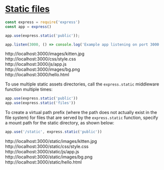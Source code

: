 # [Static files](http://expressjs.com/en/starter/static-files.html)

```javascript
const express = require('express')
const app = express()

app.use(express.static('public'));

app.listen(3000, () => console.log('Example app listening on port 3000!'))
```

http://localhost:3000/images/kitten.jpg \
http://localhost:3000/css/style.css \
http://localhost:3000/js/app.js \
http://localhost:3000/images/bg.png \
http://localhost:3000/hello.html

To use multiple static assets directories, call the `express.static` middleware function multiple times:
```javascript
app.use(express.static('public'))
app.use(express.static('files'))
```

To create a virtual path prefix (where the path does not actually exist in the file system) for files that are served by the `express.static` function, specify a mount path for the static directory, as shown below:
```javascript
app.use('/static', express.static('public'))
```

http://localhost:3000/static/images/kitten.jpg \
http://localhost:3000/static/css/style.css \
http://localhost:3000/static/js/app.js \
http://localhost:3000/static/images/bg.png \
http://localhost:3000/static/hello.html